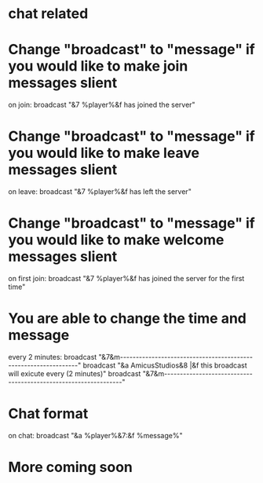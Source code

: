#
# chat related #
# Change "broadcast" to "message" if you would like to make join messages slient #
on join:
    broadcast "&7 %player%&f has joined the server" 
# Change "broadcast" to "message" if you would like to make leave messages slient #
on leave:
    broadcast "&7 %player%&f has left the server"
# Change "broadcast" to "message" if you would like to make welcome messages slient #
on first join:
    broadcast "&7 %player%&f has joined the server for the first time"
# You are able to change the time and message #
every 2 minutes:
    broadcast "&7&m----------------------------------------------------------------"
    broadcast "&a AmicusStudios&8 |&f this broadcast will exicute every (2 minutes)"
    broadcast "&7&m----------------------------------------------------------------"
# Chat format #
on chat:
    broadcast "&a %player%&7:&f %message%"
# More coming soon #
